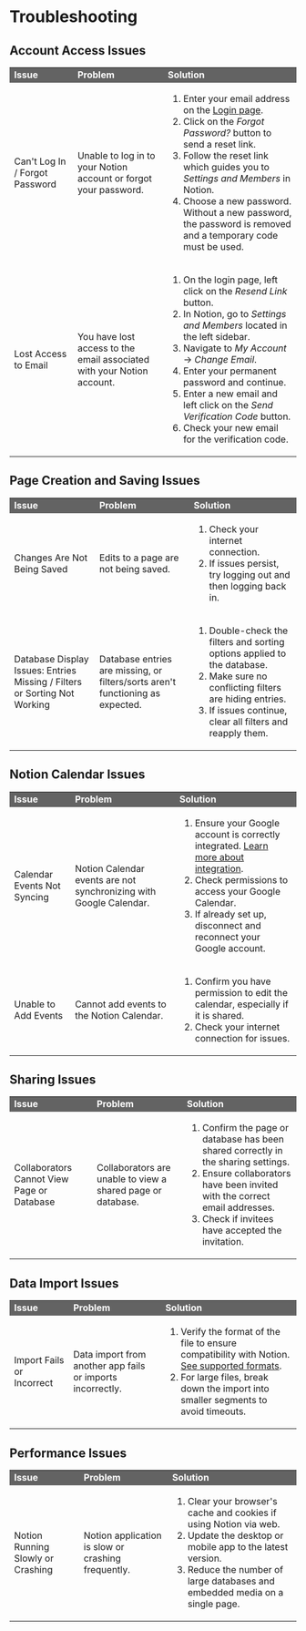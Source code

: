 # Troubleshooting

## Account Access Issues

<table>
  <tr style="background-color:#636363; color:#FFFFFF;">
    <td><strong>Issue</strong></td>
    <td><strong>Problem</strong></td>
    <td><strong>Solution</strong></td>
  </tr>
  <tr>
    <td>Can't Log In / Forgot Password</td>
    <td>Unable to log in to your Notion account or forgot your password.</td>
    <td>
      <ol>
        <li>Enter your email address on the <a href="https://www.notion.so/login">Login page</a>.</li>
        <li>Click on the <em>Forgot Password?</em> button to send a reset link.</li>
        <li>Follow the reset link which guides you to <em>Settings and Members</em> in Notion.</li>
        <li>Choose a new password. Without a new password, the password is removed and a temporary code must be used.</li>
      </ol>
    </td>
  </tr>
  <tr>
    <td>Lost Access to Email</td>
    <td>You have lost access to the email associated with your Notion account.</td>
    <td>
      <ol>
        <li>On the login page, left click on the <em>Resend Link</em> button.</li>
        <li>In Notion, go to <em>Settings and Members</em> located in the left sidebar.</li>
        <li>Navigate to <em>My Account</em> → <em>Change Email</em>.</li>
        <li>Enter your permanent password and continue.</li>
        <li>Enter a new email and left click on the <em>Send Verification Code</em> button.</li>
        <li>Check your new email for the verification code.</li>
      </ol>
    </td>
  </tr>
</table>

## Page Creation and Saving Issues

<table>
  <tr style="background-color:#636363; color:#FFFFFF;">
    <td><strong>Issue</strong></td>
    <td><strong>Problem</strong></td>
    <td><strong>Solution</strong></td>
  </tr>
  <tr>
    <td>Changes Are Not Being Saved</td>
    <td>Edits to a page are not being saved.</td>
    <td>
      <ol>
        <li>Check your internet connection.</li>
        <li>If issues persist, try logging out and then logging back in.</li>
      </ol>
    </td>
  </tr>
  <tr>
    <td>Database Display Issues: Entries Missing / Filters or Sorting Not Working</td>
    <td>Database entries are missing, or filters/sorts aren't functioning as expected.</td>
    <td>
      <ol>
        <li>Double-check the filters and sorting options applied to the database.</li>
        <li>Make sure no conflicting filters are hiding entries.</li>
        <li>If issues continue, clear all filters and reapply them.</li>
      </ol>
    </td>
  </tr>
</table>

## Notion Calendar Issues

<table>
  <tr style="background-color:#636363; color:#FFFFFF;">
    <td><strong>Issue</strong></td>
    <td><strong>Problem</strong></td>
    <td><strong>Solution</strong></td>
  </tr>
  <tr>
    <td>Calendar Events Not Syncing</td>
    <td>Notion Calendar events are not synchronizing with Google Calendar.</td>
    <td>
      <ol>
        <li>Ensure your Google account is correctly integrated. <a href="https://www.notion.so/help/embed-and-connect-other-apps">Learn more about integration</a>.</li>
        <li>Check permissions to access your Google Calendar.</li>
        <li>If already set up, disconnect and reconnect your Google account.</li>
      </ol>
    </td>
  </tr>
  <tr>
    <td>Unable to Add Events</td>
    <td>Cannot add events to the Notion Calendar.</td>
    <td>
      <ol>
        <li>Confirm you have permission to edit the calendar, especially if it is shared.</li>
        <li>Check your internet connection for issues.</li>
      </ol>
    </td>
  </tr>
</table>

## Sharing Issues

<table>
  <tr style="background-color:#636363; color:#FFFFFF;">
    <td><strong>Issue</strong></td>
    <td><strong>Problem</strong></td>
    <td><strong>Solution</strong></td>
  </tr>
  <tr>
    <td>Collaborators Cannot View Page or Database</td>
    <td>Collaborators are unable to view a shared page or database.</td>
    <td>
      <ol>
        <li>Confirm the page or database has been shared correctly in the sharing settings.</li>
        <li>Ensure collaborators have been invited with the correct email addresses.</li>
        <li>Check if invitees have accepted the invitation.</li>
      </ol>
    </td>
  </tr>
</table>

## Data Import Issues

<table>
  <tr style="background-color:#636363; color:#FFFFFF;">
    <td><strong>Issue</strong></td>
    <td><strong>Problem</strong></td>
    <td><strong>Solution</strong></td>
  </tr>
  <tr>
    <td>Import Fails or Incorrect</td>
    <td>Data import from another app fails or imports incorrectly.</td>
    <td>
      <ol>
        <li>Verify the format of the file to ensure compatibility with Notion. <a href="https://www.notion.so/help/category/import-export-and-integrate">See supported formats</a>.</li>
        <li>For large files, break down the import into smaller segments to avoid timeouts.</li>
      </ol>
    </td>
  </tr>
</table>

## Performance Issues

<table>
  <tr style="background-color:#636363; color:#FFFFFF;">
    <td><strong>Issue</strong></td>
    <td><strong>Problem</strong></td>
    <td><strong>Solution</strong></td>
  </tr>
  <tr>
    <td>Notion Running Slowly or Crashing</td>
    <td>Notion application is slow or crashing frequently.</td>
    <td>
      <ol>
        <li>Clear your browser's cache and cookies if using Notion via web.</li>
        <li>Update the desktop or mobile app to the latest version.</li>
        <li>Reduce the number of large databases and embedded media on a single page.</li>
      </ol>
    </td>
  </tr>
</table>